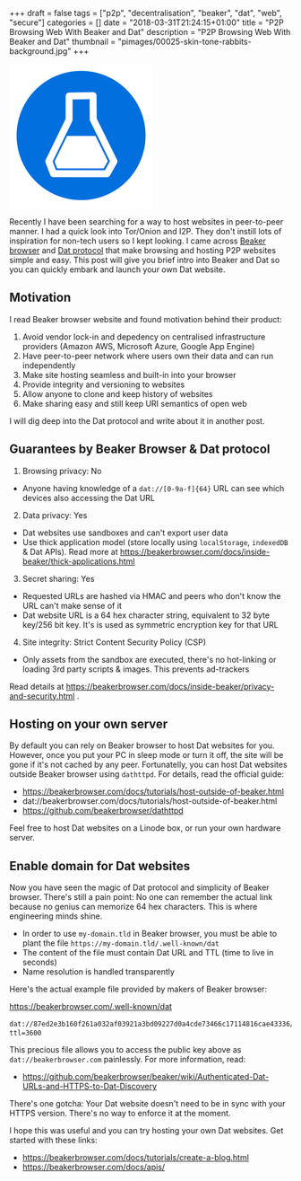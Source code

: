 +++
draft = false
tags = ["p2p", "decentralisation", "beaker", "dat", "web", "secure"]
categories = []
date = "2018-03-31T21:24:15+01:00"
title = "P2P Browsing Web With Beaker and Dat"
description = "P2P Browsing Web With Beaker and Dat"
thumbnail = "pimages/00025-skin-tone-rabbits-background.jpg"
+++

![Beaker Browser](/pimages/00035-beaker-logo-256.png)

Recently I have been searching for a way to host websites in peer-to-peer manner. I had a quick look into Tor/Onion and I2P. They don't instill lots of inspiration for non-tech users so I kept looking. I came across [Beaker browser](https://beakerbrowser.com/) and [Dat protocol](https://datproject.org/) that make browsing and hosting P2P websites simple and easy. This post will give you brief intro into Beaker and Dat so you can quickly embark and launch your own Dat website.

## Motivation

I read Beaker browser website and found motivation behind their product:

1. Avoid vendor lock-in and depedency on centralised infrastructure providers (Amazon AWS, Microsoft Azure, Google App Engine)
2. Have peer-to-peer network where users own their data and can run independently
3. Make site hosting seamless and built-in into your browser
4. Provide integrity and versioning to websites
5. Allow anyone to clone and keep history of websites
6. Make sharing easy and still keep URI semantics of open web

I will dig deep into the Dat protocol and write about it in another post.

## Guarantees by Beaker Browser & Dat protocol

1. Browsing privacy: No
  * Anyone having knowledge of a `dat://[0-9a-f]{64}` URL can see which devices also accessing the Dat URL
2. Data privacy: Yes
  * Dat websites use sandboxes and can't export user data
  * Use thick application model (store locally using `localStorage`, `indexedDB` & Dat APIs). Read more at https://beakerbrowser.com/docs/inside-beaker/thick-applications.html
3. Secret sharing: Yes
  * Requested URLs are hashed via HMAC and peers who don't know the URL can't make sense of it
  * Dat website URL is a 64 hex character string, equivalent to 32 byte key/256 bit key. It's is used as symmetric encryption key for that URL
4. Site integrity: Strict Content Security Policy (CSP)
  * Only assets from the sandbox are executed, there's no hot-linking or loading 3rd party scripts & images. This prevents ad-trackers

Read details at https://beakerbrowser.com/docs/inside-beaker/privacy-and-security.html .

## Hosting on your own server

By default you can rely on Beaker browser to host Dat websites for you. However, once you put your PC in sleep mode or turn it off, the site will be gone if it's not cached by any peer. Fortunatelly, you can host Dat websites outside Beaker browser using `dathttpd`. For details, read the official guide:

* https://beakerbrowser.com/docs/tutorials/host-outside-of-beaker.html
* dat://beakerbrowser.com/docs/tutorials/host-outside-of-beaker.html
* https://github.com/beakerbrowser/dathttpd

Feel free to host Dat websites on a Linode box, or run your own hardware server.

## Enable domain for Dat websites

Now you have seen the magic of Dat protocol and simplicity of Beaker browser. There's still a pain point: No one can remember the actual link because no genius can memorize 64 hex characters. This is where engineering minds shine.

* In order to use `my-domain.tld` in Beaker browser, you must be able to plant the file `https://my-domain.tld/.well-known/dat`
* The content of the file must contain Dat URL and TTL (time to live in seconds)
* Name resolution is handled transparently

Here's the actual example file provided by makers of Beaker browser:

https://beakerbrowser.com/.well-known/dat

```
dat://87ed2e3b160f261a032af03921a3bd09227d0a4cde73466c17114816cae43336/
ttl=3600
```

This precious file allows you to access the public key above as `dat://beakerbrowser.com` painlessly. For more information, read:

* https://github.com/beakerbrowser/beaker/wiki/Authenticated-Dat-URLs-and-HTTPS-to-Dat-Discovery

There's one gotcha: Your Dat website doesn't need to be in sync with your HTTPS version. There's no way to enforce it at the moment.

I hope this was useful and you can try hosting your own Dat websites. Get started with these links:

* https://beakerbrowser.com/docs/tutorials/create-a-blog.html
* https://beakerbrowser.com/docs/apis/
